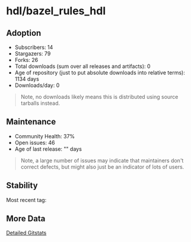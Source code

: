 # hdl/bazel_rules_hdl

## Adoption

- Subscribers: 14
- Stargazers: 79
- Forks: 26
- Total downloads (sum over all releases and artifacts): 0
- Age of repository (just to put absolute downloads into relative terms): 1134 days
- Downloads/day: 0

> Note, no downloads likely means this is distributed using source tarballs instead.

## Maintenance

- Community Health: 37%
- Open issues: 46
- Age of last release: "<No Releases>" days

> Note, a large number of issues may indicate that maintainers don't correct defects, but might also
> just be an indicator of lots of users.

## Stability

Most recent tag: 

## More Data

[Detailed Gitstats](/bazel-catalog/gitstats/hdl/bazel_rules_hdl)

